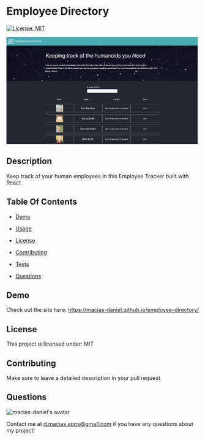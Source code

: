 # Employee Directory

[![License: MIT](https://img.shields.io/badge/License-MIT-blue.svg)](https://github.com/macias-daniel/good-readme-generator)

<img src= "./public/assets/appScreenShot.png" alt= "App Demo" width="500px">

## Description

Keep track of your human employees in this Employee Tracker built with React

## Table Of Contents

- [Demo](#Demo)

- [Usage](#Usage)

- [License](#License)

- [Contributing](#Contributing)

- [Tests](#Tests)

- [Questions](#Questions)

## Demo

Check out the site here: https://macias-daniel.github.io/employee-directory/

## License

This project is licensed under: MIT

## Contributing

Make sure to leave a detailed description in your pull request

## Questions

<img src= "https://avatars2.githubusercontent.com/u/59327488?v=4" alt= "macias-daniel's avatar" width="100">

Contact me at d.macias.apps@gmail.com if you have any questions about my project!
